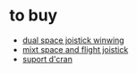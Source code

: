# to buy

- [dual space joistick winwing](https://eu.winwingsim.com/view/goods-details.html?id=725&sku_id=181)
- [mixt space and flight joistick](https://eu.winwingsim.com/view/goods-details.html?id=725&sku_id=261)
- [suport d'cran](https://www.amazon.fr/Ergosolid-Support-Ressort-%C3%A9crans-Pouces/dp/B0D6YTW81B/ref=sr_1_54?__mk_fr_FR=%C3%85M%C3%85%C5%BD%C3%95%C3%91&sr=8-54)



